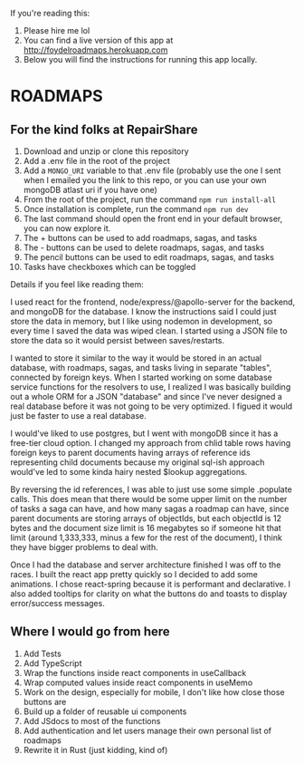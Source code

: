 If you're reading this:

1. Please hire me lol
2. You can find a live version of this app at http://foydelroadmaps.herokuapp.com
3. Below you will find the instructions for running this app locally.

# ROADMAPS

## For the kind folks at RepairShare

1. Download and unzip or clone this repository
2. Add a .env file in the root of the project
3. Add a `MONGO_URI` variable to that .env file (probably use the one I sent when I emailed you the link to this repo, or you can use your own mongoDB atlast uri if you have one)
4. From the root of the project, run the command `npm run install-all`
5. Once installation is complete, run the command `npm run dev`
6. The last command should open the front end in your default browser, you can now explore it.
7. The + buttons can be used to add roadmaps, sagas, and tasks
8. The - buttons can be used to delete roadmaps, sagas, and tasks
9. The pencil buttons can be used to edit roadmaps, sagas, and tasks
10. Tasks have checkboxes which can be toggled

Details if you feel like reading them:

I used react for the frontend, node/express/@apollo-server for the backend, and mongoDB for the database. I know the instructions said I could just store the data in memory, but I like using nodemon in development, so every time I saved the data was wiped clean. I started using a JSON file to store the data so it would persist between saves/restarts.

I wanted to store it similar to the way it would be stored in an actual database, with roadmaps, sagas, and tasks living in separate "tables", connected by foreign keys. When I started working on some database service functions for the resolvers to use, I realized I was basically building out a whole ORM for a JSON "database" and since I've never designed a real database before it was not going to be very optimized. I figued it would just be faster to use a real database.

I would've liked to use postgres, but I went with mongoDB since it has a free-tier cloud option. I changed my approach from chlid table rows having foreign keys to parent documents having arrays of reference ids representing child documents because my original sql-ish approach would've led to some kinda hairy nested $lookup aggregations.

By reversing the id references, I was able to just use some simple .populate calls. This does mean that there would be some upper limit on the number of tasks a saga can have, and how many sagas a roadmap can have, since parent documents are storing arrays of objectIds, but each objectId is 12 bytes and the document size limit is 16 megabytes so if someone hit that limit (around 1,333,333, minus a few for the rest of the document), I think they have bigger problems to deal with.

Once I had the database and server architecture finished I was off to the races. I built the react app pretty quickly so I decided to add some animations. I chose react-spring because it is performant and declarative. I also added tooltips for clarity on what the buttons do and toasts to display error/success messages.

## Where I would go from here

1. Add Tests
2. Add TypeScript
3. Wrap the functions inside react components in useCallback
4. Wrap computed values inside react components in useMemo
5. Work on the design, especially for mobile, I don't like how close those buttons are
6. Build up a folder of reusable ui components
7. Add JSdocs to most of the functions
8. Add authentication and let users manage their own personal list of roadmaps
9. Rewrite it in Rust (just kidding, kind of)
